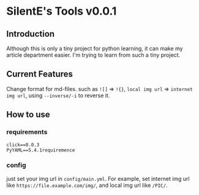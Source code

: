 # SilentE's Tools v0.0.1
## Introduction
Although this is only a tiny project for python learning, it can make my article department easier. I'm trying to learn from such a tiny project.

## Current Features
Change format for md-files. such as `![]` => `!{}`, `local img url` => `internet img url`, using `--inverse/-i`  to reverse it.

## How to use
### requirements
```text
click==8.0.3
PyYAML==5.4.1requiremence
```
### config
just set your img url in `config/main.yml`. For example, set internet img url like `https://file.example.com/img/`, and local img url like `/PIC/`.